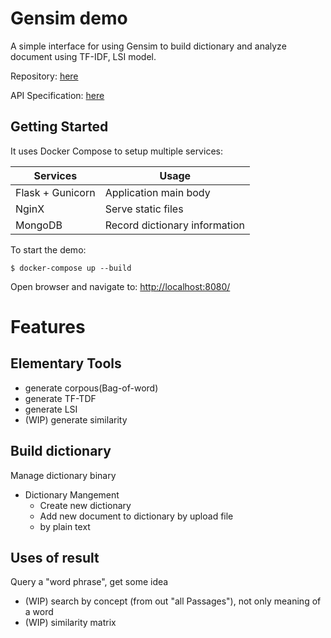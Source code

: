 # Gensim demo

A simple interface for using Gensim to build dictionary and analyze document using TF-IDF, LSI model.

Repository: [here](http://192.168.1.29:3000/omar/docker_gensim)

API Specification: [here](http://192.168.1.29/api/gensim)

## Getting Started
It uses Docker Compose to setup multiple services:

| Services         	| Usage                         	|
|------------------	|-------------------------------	|
| Flask + Gunicorn 	| Application main body         	|
| NginX            	| Serve static files            	|
| MongoDB          	| Record dictionary information 	|

To start the demo:
```
$ docker-compose up --build
```

Open browser and navigate to: [http://localhost:8080/](http://localhost:8080/)

# Features

## Elementary Tools
- generate corpous(Bag-of-word)
- generate TF-TDF
- generate LSI
- (WIP) generate similarity

## Build dictionary
Manage dictionary binary

- Dictionary Mangement
    - Create new dictionary
    - Add new document to dictionary by upload file
    - by plain text

## Uses of result
Query a "word phrase", get some idea
- (WIP) search by concept (from out "all Passages"), not only meaning of a word
- (WIP) similarity matrix

